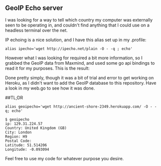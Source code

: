 ## GeoIP Echo server

I was looking for a way to tell which country my computer was externally seen to be operating in, and couldn't find anything that I could use on a headless terminal over the net.

IP echoing is a nice solution, and I have this alias set up in my .profile:

	alias ipecho='wget http://ipecho.net/plain -O - -q ; echo'

However what I was looking for required a bit more information, so I grabbed the GeoIP data from Maxmind, and used some go api bindings to read it for my purposes. This is the result:

Done pretty simply, though it was a bit of trial and error to get working on Heroku, as I didn't want to add the GeoIP database to this repository. Have a look in my web.go to see how it was done.

##TL;DR

	alias geoipecho='wget http://ancient-shore-2349.herokuapp.com/ -O - -q; echo'

	$ geoipecho
	ip: 129.31.224.57
	Country: United Kingdom (GB)
	City: London
	Region: H9
	Postal Code: 
	Latitude: 51.514206
	Longitude: -0.093094


Feel free to use my code for whatever purpose you desire.
